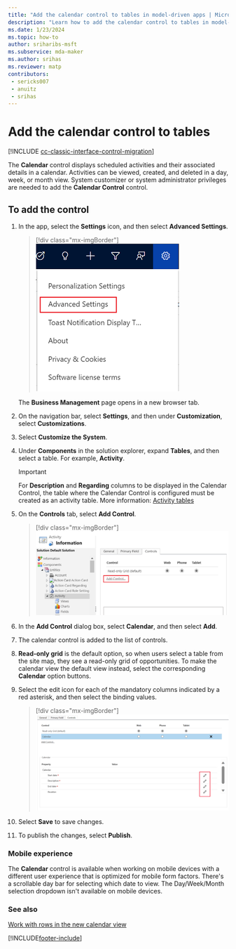 ```yaml
---
title: "Add the calendar control to tables in model-driven apps | MicrosoftDocs"
description: "Learn how to add the calendar control to tables in model-driven apps."
ms.date: 1/23/2024
ms.topic: how-to
author: sriharibs-msft
ms.subservice: mda-maker
ms.author: srihas
ms.reviewer: matp
contributors:
 - sericks007
 - anuitz
 - srihas
---
```


# Add the calendar control to tables

[!INCLUDE [cc-classic-interface-control-migration](../../includes/cc-classic-interface-control-migration.md)]

The **Calendar** control displays scheduled activities and their associated details in a calendar. Activities can be viewed, created, and deleted in a day, week, or month view. System customizer or system administrator privileges are needed to add the **Calendar Control** control.

## To add the control

1. In the app, select the **Settings** icon, and then select **Advanced Settings**.

    > [!div class="mx-imgBorder"]
    > ![Advanced settings.](media/advanced-settings.png "Advanced settings")

    The **Business Management** page opens in a new browser tab.
1. On the navigation bar, select **Settings**, and then under **Customization**, select **Customizations**.
1. Select **Customize the System**.
1. Under **Components** in the solution explorer, expand **Tables**, and then select a table. For example, **Activity**.

    > [!IMPORTANT]
    > For **Description** and **Regarding** columns to be displayed in the Calendar Control, the table where the Calendar Control is configured must be created as an activity table. More information: [Activity tables](../data-platform/types-of-entities.md#activity-tables)
1. On the **Controls** tab, select **Add Control**.

    > [!div class="mx-imgBorder"]
    > ![Add control command.](media/add-control.png "Add control command")

1. In the **Add Control** dialog box, select **Calendar**, and then select **Add**.

1. The calendar control is added to the list of controls.

1. **Read-only grid** is the default option, so when users select a table from the site map, they see a read-only grid of opportunities. To make the calendar view the default view instead, select the corresponding **Calendar** option buttons.

1. Select the edit icon for each of the mandatory columns indicated by a red asterisk, and then select the binding values.

    > [!div class="mx-imgBorder"]
    > ![Calendar control added.](media/cal-control-added.png "Calendar control added")

1. Select **Save** to save changes.

1. To publish the changes, select **Publish**.

### Mobile experience

The **Calendar** control is available when working on mobile devices with a different user experience that is optimized for mobile form factors. There's a scrollable day bar for selecting which date to view. The Day/Week/Month selection dropdown isn't available on mobile devices.

### See also

[Work with rows in the new calendar view](../../user/calendar-view.md)

[!INCLUDE[footer-include](../../includes/footer-banner.md)]

